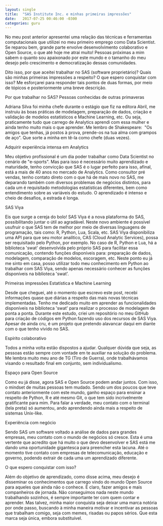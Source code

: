 ```yaml
---
layout: single
title:  "SAS Institute Inc. e minhas primeiras impressões"
date:   2017-07-25 00:46:00 -0300
categories: guru
---
```

No meu post anterior apresentei uma relação das técnicas e ferramentas computacionais que utilizei no meu primeiro emprego como Data Scientist. Se reparou bem, grande parte envolve desenvolvimento colaborativo e Open Source, o que até hoje me atrai muito! Pessoas próximas a mim sabem o quanto sou apaixonado por este mundo e o tamanho do meu desejo pelo crescimento e democratização dessas comunidades.

Dito isso, por que aceitei trabalhar no SAS (software proprietário)? Quais são minhas primeiras impressões a respeito? O que espero conquistar com isso? Me esforçarei para responder tais pontos de duas formas, por meio de tópicos e posteriormente uma breve descrição.

Por que trabalhar no SAS?
Pessoas conhecidas de outras primaveras

Adriana Silva foi minha chefe durante o estágio que fiz na editora Abril, me instruiu às boas práticas de modelagem, preparação de dados, criação e validação de modelos estatísticos e Machine Learning, etc. Ou seja, praticamente tudo que carrego de Analytics aprendi com essa mulher e ainda tenho muito mais o que aprender. Me lembro de Shakespeare:  "Os amigos que tenhas, já postos à prova, prende-os na tua alma com grampos de aço". Que sorte a minha em tê-la como chefe (duas vezes).

Adquirir experiência intensa em Analytics

Meu objetivo profissional é um dia poder trabalhar como Data Scientist no cenário de "e-sports". Mas para isso é necessário muito aprendizado e maturidade, tenho convicção que SAS é o lugar perfeito para isso, afinal, está a mais de 40 anos no mercado de Analytics. Como consultor pré vendas, tenho contato direto com o que há de mais novo no SAS, me deparando também com diversos problemas de negócios distintos, para cada um é requisitado metodologias estatísticas diferentes, bem como entendimento sobre as variáveis do estudo. O aprendizado é intenso e cheio de desafios, a estrada é longa.

SAS Viya

Eis que surge a cereja do bolo! SAS Viya é a nova plataforma do SAS, possibilitando juntar o útil ao agradável. Neste novo ambiente é possível usufruir o que SAS tem de melhor por meio de diversas linguagens de programação, tais como: R, Python, Lua, Scala, etc. SAS Viya disponibiliza uma API para que seu motor analítico, CAS (Cloud Analytic Services), possa ser requisitado pelo Python, por exemplo. No caso de R, Python e Lua, há a biblioteca 'swat' desenvolvida pelo próprio SAS para facilitar essa comunicação, contendo funções disponíveis para: preparação de dados, modelagem, comparação de modelos, escoragem, etc. Neste ponto eu já me sinto em casa, posso utilizar todo meu conhecimento em Python ao trabalhar com SAS Viya, sendo apenas necessário conhecer as funções disponíveis na biblioteca 'swat'.

Primeiras impressões
Estatística e Machine Learning

Desde que cheguei, até o momento que escrevo este post, recebi informações quase que diárias a respeito das mais novas técnicas implementadas. Tenho me dedicado muito em aprender as funcionalidades disponíveis na biblioteca 'swat' para realizar o processo de modelagem de ponta a ponta. Durante este estudo, criei um repositório no meu GitHub para criação de códigos em Python fazendo uso dos recursos de SAS Viya. Apesar de ainda cru, é um projeto que pretendo alavancar daqui em diante com o que tenho vivido no SAS.

Espírito colaborativo

Todos a minha volta estão dispostos a ajudar. Qualquer dúvida que seja, as pessoas estão sempre com vontade em te auxiliar na solução do problema. Me lembra muito meu ano de TG (Tiro de Guerra), onde trabalhávamos visando o resultado final em conjunto, sem individualismo.

Espaço para Open Source

Como eu já disse, agora SAS e Open Source podem andar juntos. Com isso, o mindset de muitas pessoas tem mudado. Sendo um dos poucos que teve contato anteriormente com este mundo, ganho espaço para ensinar a respeito de Python, R e até mesmo Git, o que tem sido incrivelmente gratificante para mim. Para falar a verdade, meu contato com o terminal (tela preta) só aumentou, ando aprendendo ainda mais a respeito de sistemas Unix-like.

Experiência com negócio

Sendo SAS um software voltado a análise de dados para grandes empresas, meu contato com o mundo de negócios só cresce. Esta é uma vertente que acredito que há muito o que devo desenvolver e SAS está me dando uma oportunidade gigantesca para preencher esta lacuna. Até o momento tive contato com empresas de telecomunicação, educação e governo, podendo extrair de cada uma um aprendizado diferente.

O que espero conquistar com isso?

Além do objetivo de aprendizado, como disse acima, meu desejo é disseminar os conhecimentos que carrego vindo do mundo Open Source para aqueles que ainda não o conhece. E claro, fazer amigos e mais companheiros de jornada. Não conseguimos nada neste mundo trabalhando sozinhos, é sempre importante ter com quem contar e aprender. Mas talvez, minha maior conquista seja deixar uma marca notória por onde passo, buscando à minha maneira motivar e incentivar as pessoas que trabalham comigo, seja com memes, risadas ou papos sérios. Que esta marca seja única, embora substituível.